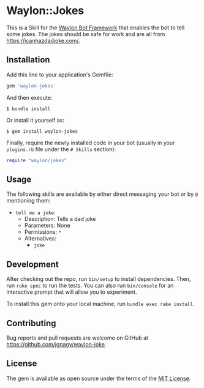 # Waylon::Jokes

This is a Skill for the [Waylon Bot Framework](https://github.com/jgnagy/waylon) that enables the bot to tell some jokes. The jokes should be safe for work and are all from https://icanhazdadjoke.com/.

## Installation

Add this line to your application's Gemfile:

```ruby
gem 'waylon-jokes'
```

And then execute:

    $ bundle install

Or install it yourself as:

    $ gem install waylon-jokes

Finally, require the newly installed code in your bot (usually in your `plugins.rb` file under the `# Skills` section):

```ruby
require "waylon/jokes"
```

## Usage

The following skills are available by either direct messaging your bot or by `@` mentioning them:

* `tell me a joke`:
  * Description: Tells a dad joke
  * Parameters: None
  * Permissions: `*`
  * Alternatives:
    * `joke`

## Development

After checking out the repo, run `bin/setup` to install dependencies. Then, run `rake spec` to run the tests. You can also run `bin/console` for an interactive prompt that will allow you to experiment.

To install this gem onto your local machine, run `bundle exec rake install`.

## Contributing

Bug reports and pull requests are welcome on GitHub at https://github.com/jgnagy/waylon-joke.

## License

The gem is available as open source under the terms of the [MIT License](https://opensource.org/licenses/MIT).
